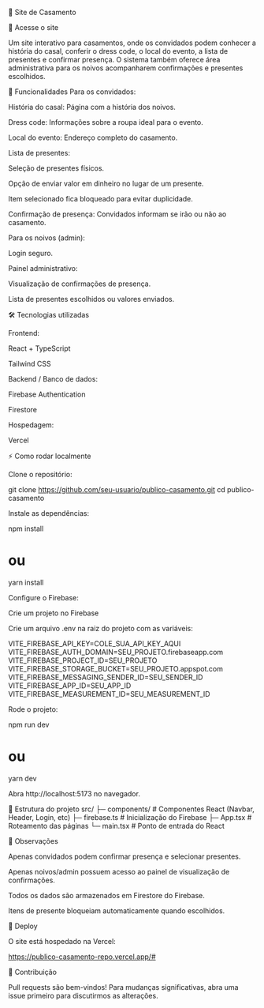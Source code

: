 💍 Site de Casamento

📌 Acesse o site

Um site interativo para casamentos, onde os convidados podem conhecer a história do casal, conferir o dress code, o local do evento, a lista de presentes e confirmar presença. O sistema também oferece área administrativa para os noivos acompanharem confirmações e presentes escolhidos.

🎯 Funcionalidades
Para os convidados:

História do casal: Página com a história dos noivos.

Dress code: Informações sobre a roupa ideal para o evento.

Local do evento: Endereço completo do casamento.

Lista de presentes:

Seleção de presentes físicos.

Opção de enviar valor em dinheiro no lugar de um presente.

Item selecionado fica bloqueado para evitar duplicidade.

Confirmação de presença: Convidados informam se irão ou não ao casamento.

Para os noivos (admin):

Login seguro.

Painel administrativo:

Visualização de confirmações de presença.

Lista de presentes escolhidos ou valores enviados.

🛠 Tecnologias utilizadas

Frontend:

React + TypeScript

Tailwind CSS

Backend / Banco de dados:

Firebase Authentication

Firestore

Hospedagem:

Vercel

⚡ Como rodar localmente

Clone o repositório:

git clone https://github.com/seu-usuario/publico-casamento.git
cd publico-casamento


Instale as dependências:

npm install
# ou
yarn install


Configure o Firebase:

Crie um projeto no Firebase

Crie um arquivo .env na raiz do projeto com as variáveis:

VITE_FIREBASE_API_KEY=COLE_SUA_API_KEY_AQUI
VITE_FIREBASE_AUTH_DOMAIN=SEU_PROJETO.firebaseapp.com
VITE_FIREBASE_PROJECT_ID=SEU_PROJETO
VITE_FIREBASE_STORAGE_BUCKET=SEU_PROJETO.appspot.com
VITE_FIREBASE_MESSAGING_SENDER_ID=SEU_SENDER_ID
VITE_FIREBASE_APP_ID=SEU_APP_ID
VITE_FIREBASE_MEASUREMENT_ID=SEU_MEASUREMENT_ID


Rode o projeto:

npm run dev
# ou
yarn dev


Abra http://localhost:5173
 no navegador.

📝 Estrutura do projeto
src/
├─ components/        # Componentes React (Navbar, Header, Login, etc)
├─ firebase.ts        # Inicialização do Firebase
├─ App.tsx            # Roteamento das páginas
└─ main.tsx           # Ponto de entrada do React

🔑 Observações

Apenas convidados podem confirmar presença e selecionar presentes.

Apenas noivos/admin possuem acesso ao painel de visualização de confirmações.

Todos os dados são armazenados em Firestore do Firebase.

Itens de presente bloqueiam automaticamente quando escolhidos.

📌 Deploy

O site está hospedado na Vercel:

https://publico-casamento-repo.vercel.app/#

👏 Contribuição

Pull requests são bem-vindos!
Para mudanças significativas, abra uma issue primeiro para discutirmos as alterações.

